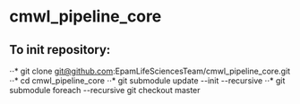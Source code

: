 # cmwl_pipeline_core

## To init repository:

⋅⋅* git clone git@github.com:EpamLifeSciencesTeam/cmwl_pipeline_core.git
⋅⋅* cd cmwl_pipeline_core
⋅⋅* git submodule update --init --recursive
⋅⋅* git submodule foreach --recursive git checkout master
